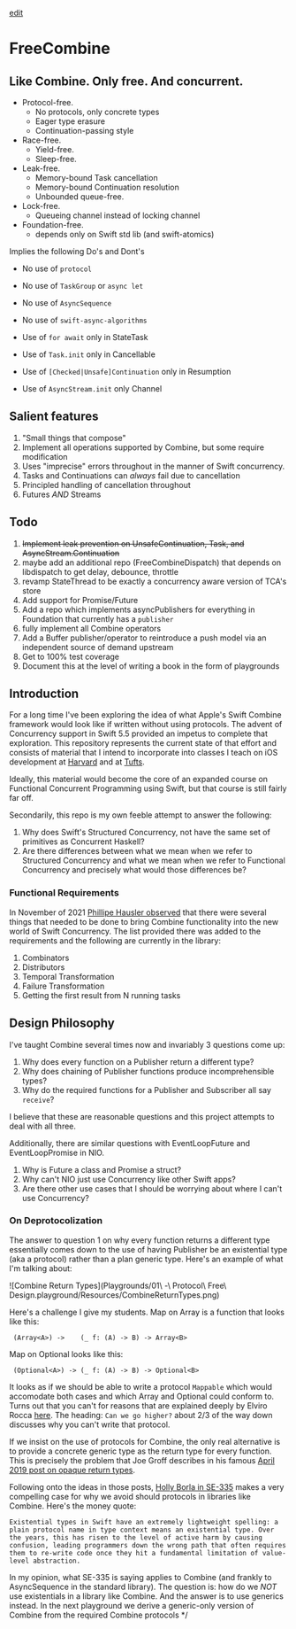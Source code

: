 [edit](https://github.com/CSCIX65G/FreeCombine/edit/gh-pages/README.md)

# FreeCombine

## Like Combine. Only free. And concurrent.

* Protocol-free.
  * No protocols, only concrete types
  * Eager type erasure
  * Continuation-passing style
* Race-free.
  * Yield-free.
  * Sleep-free.
* Leak-free.
  * Memory-bound Task cancellation
  * Memory-bound Continuation resolution
  * Unbounded queue-free.
* Lock-free.
  * Queueing channel instead of locking channel
* Foundation-free.
  * depends only on Swift std lib (and swift-atomics)

Implies the following Do's and Dont's

* No use of `protocol`
* No use of `TaskGroup` or `async let`
* No use of `AsyncSequence`
* No use of `swift-async-algorithms`

* Use of `for await` only in StateTask
* Use of `Task.init` only in Cancellable
* Use of `[Checked|Unsafe]Continuation` only in Resumption
* Use of `AsyncStream.init` only Channel

## Salient features

1. "Small things that compose"
1. Implement all operations supported by Combine, but some require modification
1. Uses "imprecise" errors throughout in the manner of Swift concurrency.
1. Tasks and Continuations can _always_ fail due to cancellation
1. Principled handling of cancellation throughout 
1. Futures _AND_ Streams

## Todo

1. ~~Implement leak prevention on UnsafeContinuation, Task, and AsyncStream.Continuation~~
1. maybe add an additional repo (FreeCombineDispatch) that depends on libdispatch to get delay, debounce, throttle
1. revamp StateThread to be exactly a concurrency aware version of TCA's store
1. Add support for Promise/Future
1. Add a repo which implements asyncPublishers for everything in Foundation that currently has a `publisher`
1. fully implement all Combine operators
1. Add a Buffer publisher/operator to reintroduce a push model via an independent source of demand upstream
1. Get to 100% test coverage
1. Document this at the level of writing a book in the form of playgrounds

  ## Introduction

  For a long time I've been exploring the idea of what Apple's Swift Combine framework would look like if written without using protocols. The advent of Concurrency support in Swift 5.5 provided an impetus to complete that exploration. This repository represents the current state of that effort and consists of material that I intend to incorporate into classes I teach on iOS development at [Harvard](https://courses.dce.harvard.edu/?details&srcdb=202203&crn=33540) and at [Tufts](https://www.cs.tufts.edu/t/courses/description/fall2021/CS/151-02).

  Ideally, this material would become the core of an expanded course on Functional Concurrent Programming using Swift, but that course is still fairly far off.  
  
  Secondarily, this repo is my own feeble attempt to answer the following: 
  
  1. Why does Swift's Structured Concurrency, not have the same set of primitives as Concurrent Haskell?
  2. Are there differences between what we mean when we refer to Structured Concurrency and what we mean when we refer to Functional Concurrency and precisely what would those differences be?

  ### Functional Requirements

  In November of 2021 [Phillipe Hausler observed](https://forums.swift.org/t/should-asyncsequence-replace-combine-in-the-future-or-should-they-coexist/53370/10) that there were several things that needed to be done to bring Combine functionality into the new world of Swift Concurrency. The list provided there was added to the requirements and the following are currently in the library:

  1. Combinators
  2. Distributors
  3. Temporal Transformation
  4. Failure Transformation
  5. Getting the first result from N running tasks

  ## Design Philosophy

  I've taught Combine several times now and invariably 3 questions come up:

  1. Why does every function on a Publisher return a different type?
  2. Why does chaining of Publisher functions produce incomprehensible types?
  3. Why do the required functions for a Publisher and Subscriber all say `receive`?

  I believe that these are reasonable questions and this project attempts to deal with all three.

  Additionally, there are similar questions with EventLoopFuture and EventLoopPromise in NIO.

  1. Why is Future a class and Promise a struct?
  2. Why can't NIO just use Concurrency like other Swift apps?
  3. Are there other use cases that I should be worrying about where I can't use Concurrency?

  ### On Deprotocolization

The answer to question 1 on why every function returns a different type essentially comes down to the use of having Publisher be an existential type (aka a protocol) rather than a plan generic type. Here's an example of what I'm talking about:

![Combine Return Types](Playgrounds/01\ -\ Protocol\ Free\ Design.playground/Resources/CombineReturnTypes.png)

Here's a challenge I give my students. Map on Array is a function that looks like this:

```
 (Array<A>) ->    (_ f: (A) -> B) -> Array<B>
```

Map on Optional looks like this:

```
 (Optional<A>) -> (_ f: (A) -> B) -> Optional<B>
```

It looks as if we should be able to write a protocol `Mappable` which would accomodate both cases and which Array and Optional could conform to. Turns out that you can't for reasons that are explained deeply by Elviro Rocca [here](https://broomburgo.github.io/fun-ios/post/why-monads/). The heading: `Can we go higher?` about 2/3 of the way down discusses why you can't write that protocol.

If we insist on the use of protocols for Combine, the only real alternative is to provide a concrete generic type as the return type for every function. This is precisely the problem that Joe Groff describes in his famous [April 2019 post on opaque return types](https://forums.swift.org/t/improving-the-ui-of-generics/22814#heading--limits-of-existentials).

Following onto the ideas in those posts, [Holly Borla in SE-335](https://github.com/apple/swift-evolution/blob/main/proposals/0335-existential-any.md#introduction) makes a very compelling case for why we avoid should protocols in libraries like Combine. Here's the money quote:

```
Existential types in Swift have an extremely lightweight spelling: a plain protocol name in type context means an existential type. Over the years, this has risen to the level of active harm by causing confusion, leading programmers down the wrong path that often requires them to re-write code once they hit a fundamental limitation of value-level abstraction.
```

In my opinion, what SE-335 is saying applies to Combine (and frankly to AsyncSequence in the standard library). The question is: how do we _NOT_ use existentials in a library like Combine. And the answer is to use generics instead. In the next playground we derive a generic-only version of Combine from the required Combine protocols */
